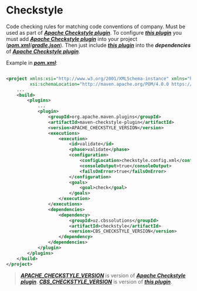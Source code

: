 # Checkstyle

Code checking rules for matching code conventions of company. Must be used as part of [***Apache Checkstyle plugin***](https://checkstyle.sourceforge.io/). 
To configure [***this plugin***](https://gitlab.hayotbank.uz/mobile-back/plugins/general/checkstyle) you must add 
[***Apache Checkstyle plugin***](https://checkstyle.sourceforge.io/) into your project 
([***pom.xml***](https://maven.apache.org/guides/introduction/introduction-to-the-pom.html)/[***gradle.json***](https://gradle.org/)).
Then just include [***this plugin***](https://gitlab.hayotbank.uz/mobile-back/plugins/general/checkstyle) into the 
***dependencies*** of [***Apache Checkstyle plugin***](https://checkstyle.sourceforge.io/).

Example in [***pom.xml***](https://maven.apache.org/guides/introduction/introduction-to-the-pom.html):

```xml

<project xmlns:xsi="http://www.w3.org/2001/XMLSchema-instance" xmlns="http://maven.apache.org/POM/4.0.0"
         xsi:schemaLocation="http://maven.apache.org/POM/4.0.0 https://maven.apache.org/xsd/maven-4.0.0.xsd">
    ...
    <build>
        <plugins>
            ...
            <plugin>
                <groupId>org.apache.maven.plugins</groupId>
                <artifactId>maven-checkstyle-plugin</artifactId>
                <version>APACHE_CHECKSTYLE_VERSION</version>
                <executions>
                    <execution>
                        <id>validate</id>
                        <phase>validate</phase>
                        <configuration>
                            <configLocation>checkstyle.config.xml</configLocation>
                            <consoleOutput>true</consoleOutput>
                            <failsOnError>true</failsOnError>
                        </configuration>
                        <goals>
                            <goal>check</goal>
                        </goals>
                    </execution>
                </executions>
                <dependencies>
                    <dependency>
                        <groupId>uz.cbssolutions</groupId>
                        <artifactId>checkstyle</artifactId>
                        <version>CBS_CHECKSTYLE_VERSION</version>
                    </dependency>
                </dependencies>
            </plugin>
        </plugins>
    </build>
</project>
```

> [***APACHE_CHECKSTYLE_VERSION***](https://mvnrepository.com/artifact/org.apache.maven.plugins/maven-checkstyle-plugin) is version of [***Apache Checkstyle plugin***](https://checkstyle.sourceforge.io/). 
> [***CBS_CHECKSTYLE_VERSION***](http://jfrog-artifactory.hayotbank.uz/artifactory/libs-release/uz/cbssolutions/checkstyle/) is version of [***this plugin***](https://gitlab.hayotbank.uz/mobile-back/plugins/general/checkstyle).